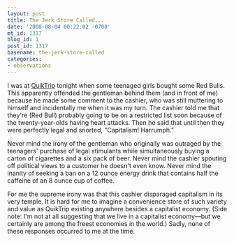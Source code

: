 ```yaml
---
layout: post
title: The Jerk Store Called...
date: '2008-08-04 00:22:02 -0700'
mt_id: 1317
blog_id: 1
post_id: 1317
basename: the-jerk-store-called
categories:
- observations
---
```

<p>
I was at <a href="http://www.quiktrip.com/">QuikTrip</a> tonight when some teenaged girls bought some Red Bulls. This apparently offended the gentleman behind them (and in front of me) because he made some comment to the cashier, who was still muttering to himself and incidentally me when it was my turn. The cashier told me that they're (Red Bull) probably going to be on a restricted list soon because of the twenty-year-olds having heart attacks. Then he said that until then they were perfectly legal and snorted, "Capitalism! Harrumph."
</p>
<p>
Never mind the irony of the gentleman who originally was outraged by the teenagers' purchase of legal stimulants while simultaneously buying a carton of cigarettes and a six pack of beer. Never mind the cashier spouting off political views to a customer he doesn't even know. Never mind the inanity of seeking a ban on a 12 ounce energy drink that contains half the caffeine of an 8 ounce cup of coffee.
</p>
<p>
For me the supreme irony was that this cashier disparaged capitalism in its very temple. It is hard for me to imagine a convenience store of such variety and value as QuikTrip existing anywhere besides a capitalist economy. (Side note: I'm not at all suggesting that we live in a capitalist economy&#x2014;but we certainly are among the freest economies in the world.) Sadly, none of these responses occurred to me at the time.
</p>

